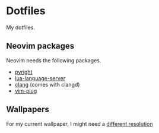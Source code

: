 # Dotfiles
My dotfiles.

## Neovim packages 
Neovim needs the following packages. 
- [pyright](https://github.com/microsoft/pyright)
- [lua-language-server](https://github.com/sumneko/lua-language-server)
- [clang](https://clangd.llvm.org/) (comes with clangd)
- [vim-plug](https://github.com/junegunn/vim-plug) 

## Wallpapers
For my current wallpaper, I might need a [different resolution](https://coolwallpapers.me/5008539-whale-fantasy-artist-artwork-digital-art-hd.html)

